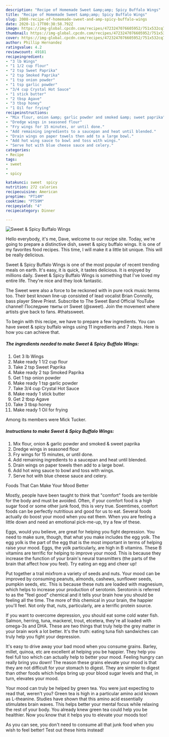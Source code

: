 ```yaml
---
description: "Recipe of Homemade Sweet &amp;amp; Spicy Buffalo Wings"
title: "Recipe of Homemade Sweet &amp;amp; Spicy Buffalo Wings"
slug: 2008-recipe-of-homemade-sweet-and-amp-spicy-buffalo-wings
date: 2020-11-17T00:38:58.792Z
image: https://img-global.cpcdn.com/recipes/4723247076605952/751x532cq70/sweet-spicy-buffalo-wings-recipe-main-photo.jpg
thumbnail: https://img-global.cpcdn.com/recipes/4723247076605952/751x532cq70/sweet-spicy-buffalo-wings-recipe-main-photo.jpg
cover: https://img-global.cpcdn.com/recipes/4723247076605952/751x532cq70/sweet-spicy-buffalo-wings-recipe-main-photo.jpg
author: Phillip Hernandez
ratingvalue: 4.2
reviewcount: 49181
recipeingredient:
- "3 lb Wings"
- "1 1/2 cup flour"
- "2 tsp Sweet Paprika"
- "2 tsp Smoked Paprika"
- "1 tsp onion powder"
- "1 tsp garlic powder"
- "3/4 cup Crystal Hot Sauce"
- "1 stick butter"
- "2 tbsp Agave"
- "3 tbsp honey"
- "1 Oil for frying"
recipeinstructions:
- "Mix flour, onion &amp; garlic powder and smoked &amp; sweet paprika"
- "Dredge wings in seasoned flour"
- "Fry wings for 15 minutes, or until done."
- "Add remaining ingredients to a saucepan and heat until blended."
- "Drain wings on paper towels then add to a large bowl."
- "Add hot wing sauce to bowl and toss with wings."
- "Serve hot with blue cheese sauce and celery."
categories:
- Recipe
tags:
- sweet
- 
- spicy

katakunci: sweet  spicy 
nutrition: 272 calories
recipecuisine: American
preptime: "PT14M"
cooktime: "PT59M"
recipeyield: "4"
recipecategory: Dinner

---
```



![Sweet &amp; Spicy Buffalo Wings](https://img-global.cpcdn.com/recipes/4723247076605952/751x532cq70/sweet-spicy-buffalo-wings-recipe-main-photo.jpg)

Hello everybody, it's me, Dave, welcome to our recipe site. Today, we're going to prepare a distinctive dish, sweet &amp; spicy buffalo wings. It is one of my favorites food recipes. This time, I will make it a little bit unique. This will be really delicious.

Sweet &amp; Spicy Buffalo Wings is one of the most popular of recent trending meals on earth. It's easy, it is quick, it tastes delicious. It is enjoyed by millions daily. Sweet &amp; Spicy Buffalo Wings is something that I've loved my entire life. They're nice and they look fantastic.

The Sweet were also a force to be reckoned with in pure rock music terms too. Their best known line-up consisted of lead vocalist Brian Connolly, bass player Steve Priest. Subscribe to The Sweet Band Official YouTube channel! Последние твиты от Sweet (@sweet). Join the movement where artists give back to fans. #thatssweet.


To begin with this recipe, we have to prepare a few ingredients. You can have sweet &amp; spicy buffalo wings using 11 ingredients and 7 steps. Here is how you can achieve that.

<!--inarticleads1-->

##### The ingredients needed to make Sweet &amp; Spicy Buffalo Wings:

1. Get 3 lb Wings
1. Make ready 1 1/2 cup flour
1. Take 2 tsp Sweet Paprika
1. Make ready 2 tsp Smoked Paprika
1. Get 1 tsp onion powder
1. Make ready 1 tsp garlic powder
1. Take 3/4 cup Crystal Hot Sauce
1. Make ready 1 stick butter
1. Get 2 tbsp Agave
1. Take 3 tbsp honey
1. Make ready 1 Oil for frying


Among its members were Mick Tucker. 

<!--inarticleads2-->

##### Instructions to make Sweet &amp; Spicy Buffalo Wings:

1. Mix flour, onion &amp; garlic powder and smoked &amp; sweet paprika
1. Dredge wings in seasoned flour
1. Fry wings for 15 minutes, or until done.
1. Add remaining ingredients to a saucepan and heat until blended.
1. Drain wings on paper towels then add to a large bowl.
1. Add hot wing sauce to bowl and toss with wings.
1. Serve hot with blue cheese sauce and celery.




Foods That Can Make Your Mood Better


Mostly, people have been taught to think that "comfort" foods are terrible for the body and must be avoided. Often, if your comfort food is a high sugar food or some other junk food, this is very true. Soemtimes, comfort foods can be perfectly nutritious and good for us to eat. Several foods actually do boost your mood when you eat them. When you are feeling a little down and need an emotional pick-me-up, try a few of these.

Eggs, would you believe, are great for helping you fight depression. You need to make sure, though, that what you make includes the egg yolk. The egg yolk is the part of the egg that is the most important in terms of helping raise your mood. Eggs, the yolk particularly, are high in B vitamins. These B vitamins are terrific for helping to improve your mood. This is because they increase the function of your brain's neural transmitters (the parts of the brain that affect how you feel). Try eating an egg and cheer up!

Put together a trail mixfrom a variety of seeds and nuts. Your mood can be improved by consuming peanuts, almonds, cashews, sunflower seeds, pumpkin seeds, etc. This is because these nuts are loaded with magnesium, which helps to increase your production of serotonin. Serotonin is referred to as the "feel good" chemical and it tells your brain how you should be feeling all the time. The more of this chemical in your brain, the happier you'll feel. Not only that, nuts, particularly, are a terrific protein source.

If you want to overcome depression, you should eat some cold water fish. Salmon, herring, tuna, mackerel, trout, etcetera, they're all loaded with omega-3s and DHA. These are two things that truly help the grey matter in your brain work a lot better. It's the truth: eating tuna fish sandwiches can truly help you fight your depression. 

It's easy to drive away your bad mood when you consume grains. Barley, millet, quinoa, etc are excellent at helping you be happier. They help you feel full too which can actually help to better your mood. Feeling hungry can really bring you down! The reason these grains elevate your mood is that they are not difficult for your stomach to digest. They are simpler to digest than other foods which helps bring up your blood sugar levels and that, in turn, elevates your mood.

Your mood can truly be helped by green tea. You were just expecting to read that, weren't you? Green tea is high in a particular amino acid known as L-theanine. Studies have shown that this amino acid essentially stimulates brain waves. This helps better your mental focus while relaxing the rest of your body. You already knew green tea could help you be healthier. Now you know that it helps you to elevate your moods too!

As you can see, you don't need to consume all that junk food when you wish to feel better! Test out  these hints  instead!

